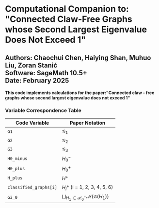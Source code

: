 # Computational Companion to: "Connected Claw-Free Graphs whose Second Largest Eigenvalue Does Not Exceed 1"

**Authors**: Chaochui Chen, Haiying Shan, Muhuo Liu, Zoran Stanić  
**Software**: SageMath 10.5+  
**Date**: February 2025
---
 #### This code implements calculations for the paper:"Connected claw - free graphs whose second largest eigenvalue does not exceed 1"

### Variable Correspondence Table

| Code Variable      | Paper Notation                          |
|--------------------|-----------------------------------------|
| `G1`               | $\mathcal{G}_1$                         |
| `G2`               | $\mathcal{G}_2$                         |
| `G3`               | $\mathcal{G}_3$                         |
| `H0_minus`         | $H_0^{-}$                               |
| `H0_plus`          | $H_0^{+}$                               |
| `H_plus`           | $H^+$                                   |
| `classified_graphs[i]` | $H_i^{+}$ (i = 1, 2, 3, 4, 5, 6)    |
| `G3_0`             | $\bigcup_{H_1\in \mathcal{H}_{0}^{-}}\mathcal{M}(\mathcal{G}(H_1))$ |
